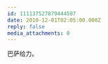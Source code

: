 ```yaml
---
id: 111137527879444507
date: 2010-12-01T02:05:00.000Z
reply: false
media_attachments: 0
---
```


巴萨给力。 ​​​​


